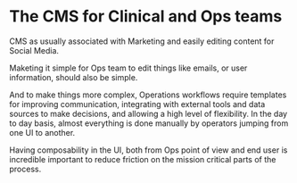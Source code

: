 # The CMS for Clinical and Ops teams

CMS as usually associated with Marketing and easily editing content for Social Media. 

Maketing it simple for Ops team to edit things like emails, or user information, should also be simple. 

And to make things more complex, Operations workflows require templates for improving communication, integrating with external tools and data sources to make decisions, and allowing a high level of flexibility. In the day to day basis, almost everything is done manually by operators jumping from one UI to another. 

Having composability in the UI, both from Ops point of view and end user is incredible important to reduce friction on the mission critical parts of the process.
